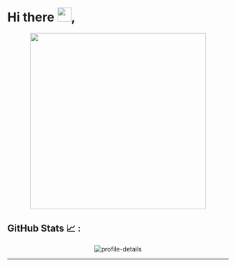 # Hi there <img src="https://media.giphy.com/media/hvRJCLFzcasrR4ia7z/giphy.gif" width="32px">,

<p align="center">
    <img src="https://user-images.githubusercontent.com/74038190/212747107-5b654ba5-31c6-4366-b42b-51b822e9bc52.gif" width="400">
</p>

## GitHub Stats 📈 :

<div style="display: flex; align-items: flex-start; justify-content: space-around">
        <picture>
          <source media="(prefers-color-scheme: dark)" srcset="https://github-readme-stats.vercel.app/api/top-langs/?username=atom-tr&layout=compact&theme=dark&border_color=252D33&bg_color=0B0F15&count_private=1" />
          <source media="(prefers-color-scheme: light)" srcset="https://github-readme-stats.vercel.app/api/top-langs/?username=laladaydev&layout=compact&count_private=1" />
          <img align="top" alt="profile-details"  align="top" src="https://github-readme-stats.vercel.app/api/top-langs/?username=laladaydev&layout=compact&count_private=1" />
        </picture>
</div>

-----
